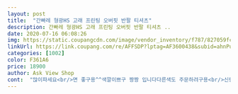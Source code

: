```yaml
---
layout: post 
title:  "간빠레 형광HS 고래 프린팅 오버핏 반팔 티셔츠" 
description: 간빠레 형광HS 고래 프린팅 오버핏 반팔 티셔츠 ..
date: 2020-07-16 06:08:26 
img: https://static.coupangcdn.com/image/vendor_inventory/f787/827059fc3afc3afe7cfed48f9127b16cf4e0a32a8b29dcc12a11685035fb.jpg 
linkUrl: https://link.coupang.com/re/AFFSDP?lptag=AF3600438&subid=ahnPublicAsk&pageKey=247925424&itemId=784894041&vendorItemId=4988304955&traceid=V0-113-9bac589477be1854 
categories: [1002] 
color: F361A6 
price: 18900 
author: Ask View Shop 
cont:  "많이파세요<br/>면 좋구용^^색깔이쁘구 짱짱 입니다다른색도 주문하려구용<br/>신랑은 화사한색상을 낯설어하지만<br/>예뻐요 박시하게 잘입혔어요<br/>제눈에는 너무너무 ㅎㅎ잘어울리고 예뻣어요<br/>질감, 재질, 사이즈, 다자인 모두 상당히 맘에 드네요 !<br/>" 
---
```

